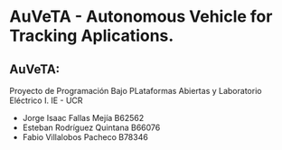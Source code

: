 # AuVeTA - Autonomous Vehicle for Tracking Aplications. 

## AuVeTA:
Proyecto de Programación Bajo PLataformas Abiertas y Laboratorio Eléctrico I. IE - UCR
* Jorge Isaac Fallas Mejía B62562
* Esteban Rodríguez Quintana B66076
* Fabio Villalobos Pacheco B78346













